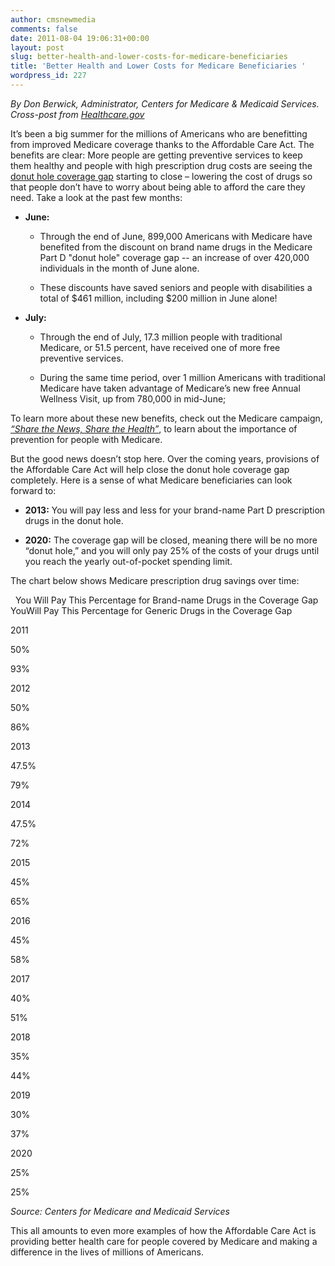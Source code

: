 ```yaml
---
author: cmsnewmedia
comments: false
date: 2011-08-04 19:06:31+00:00
layout: post
slug: better-health-and-lower-costs-for-medicare-beneficiaries
title: 'Better Health and Lower Costs for Medicare Beneficiaries '
wordpress_id: 227
---
```




_By Don Berwick, Administrator, Centers for Medicare & Medicaid Services. Cross-post from [Healthcare.gov](http://www.healthcare.gov/news/blog/medicare08042011.html)_








It’s been a big summer for the millions of Americans who are benefitting from improved Medicare coverage thanks to the Affordable Care Act. The benefits are clear: More people are getting preventive services to keep them healthy and people with high prescription drug costs are seeing the [donut hole coverage gap](http://www.healthcare.gov/news/blog/donuthole.html) starting to close – lowering the cost of drugs so that people don’t have to worry about being able to afford the care they need. Take a look at the past few months:



	
  * **June:**

	
    * Through the end of June, 899,000 Americans with Medicare have benefited from the discount on brand name drugs in the Medicare Part D "donut hole" coverage gap -- an increase of over 420,000 individuals in the month of June alone.

	
    * These discounts have saved seniors and people with disabilities a total of $461 million, including $200 million in June alone!




	
  * **July:**

	
    * Through the end of July, 17.3 million people with traditional Medicare, or 51.5 percent, have received one of more free preventive services. 

	
    * During the same time period, over 1 million Americans with traditional Medicare have taken advantage of Medicare’s new free Annual Wellness Visit, up from 780,000 in mid-June;





To learn more about these new benefits, check out the Medicare campaign, [_“Share the News, Share the Health”_](http://www.medicare.gov/share-the-health/), to learn about the importance of prevention for people with Medicare.

But the good news doesn’t stop here. Over the coming years, provisions of the Affordable Care Act will help close the donut hole coverage gap completely. Here is a sense of what Medicare beneficiaries can look forward to:



	
  * **2013:** You will pay less and less for your brand-name Part D prescription drugs in the donut hole.

	
  * **2020:** The coverage gap will be closed, meaning there will be no more “donut hole,” and you will only pay 25% of the costs of your drugs until you reach the yearly out-of-pocket spending limit.


The chart below shows Medicare prescription drug savings over time:










 
You Will Pay This Percentage for Brand-name Drugs in the Coverage Gap
YouWill Pay This Percentage for Generic Drugs in the Coverage Gap





2011


50%


93%






2012


50%


86%






2013


47.5%


79%






2014


47.5%


72%






2015


45%


65%






2016


45%


58%






2017


40%


51%






2018


35%


44%






2019


30%


37%






2020


25%


25%









_Source: Centers for Medicare and Medicaid Services_


This all amounts to even more examples of how the Affordable Care Act is providing better health care for people covered by Medicare and making a difference in the lives of millions of Americans.


